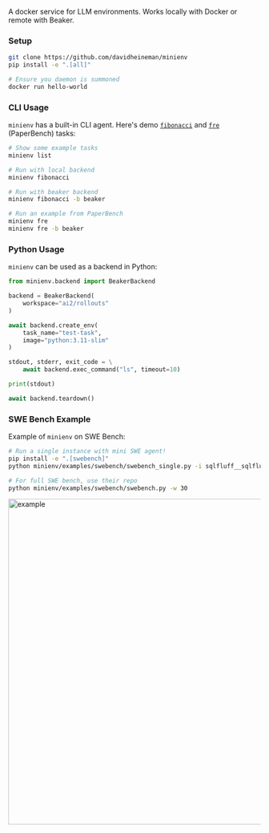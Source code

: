 A docker service for LLM environments. Works locally with Docker or remote with Beaker.

### Setup

```sh
git clone https://github.com/davidheineman/minienv
pip install -e ".[all]"

# Ensure you daemon is summoned
docker run hello-world
```

### CLI Usage

`minienv` has a built-in CLI agent. Here's demo [`fibonacci`](./tasks/fibonacci/) and [`fre`](./tasks/fre/) (PaperBench) tasks:

```sh
# Show some example tasks
minienv list

# Run with local backend
minienv fibonacci

# Run with beaker backend
minienv fibonacci -b beaker

# Run an example from PaperBench
minienv fre
minienv fre -b beaker
```

### Python Usage

`minienv` can be used as a backend in Python:

```python
from minienv.backend import BeakerBackend

backend = BeakerBackend(
    workspace="ai2/rollouts"
)

await backend.create_env(
    task_name="test-task", 
    image="python:3.11-slim"
)

stdout, stderr, exit_code = \
    await backend.exec_command("ls", timeout=10)

print(stdout)

await backend.teardown()
```

### SWE Bench Example

Example of `minienv` on SWE Bench:

```sh
# Run a single instance with mini SWE agent!
pip install -e ".[swebench]"
python minienv/examples/swebench/swebench_single.py -i sqlfluff__sqlfluff-1625

# For full SWE bench, use their repo
python minienv/examples/swebench/swebench.py -w 30
```

<img width="650" alt="example" src="https://github.com/user-attachments/assets/2a1466d6-7d15-4ed1-b229-9ef914d5a4e8" />


